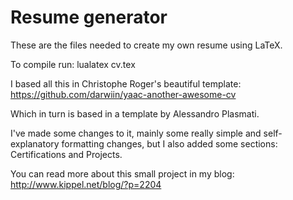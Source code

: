 # Resume generator

These are the files needed to create my own resume using LaTeX.

To compile run: lualatex cv.tex

I based all this in Christophe Roger's beautiful template: https://github.com/darwiin/yaac-another-awesome-cv

Which in turn is based in a template by Alessandro Plasmati.

I've made some changes to it, mainly some really simple and self-explanatory formatting changes, but I also added some sections: Certifications and Projects.

You can read more about this small project in my blog: http://www.kippel.net/blog/?p=2204
